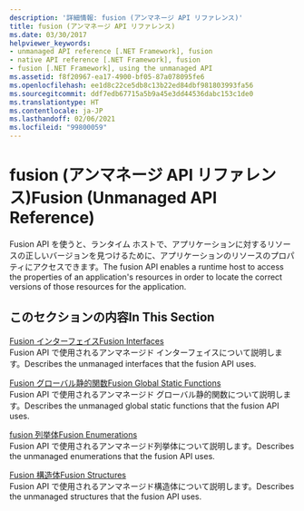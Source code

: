 ```yaml
---
description: '詳細情報: fusion (アンマネージ API リファレンス)'
title: fusion (アンマネージ API リファレンス)
ms.date: 03/30/2017
helpviewer_keywords:
- unmanaged API reference [.NET Framework], fusion
- native API reference [.NET Framework], fusion
- fusion [.NET Framework], using the unmanaged API
ms.assetid: f8f20967-ea17-4900-bf05-87a078095fe6
ms.openlocfilehash: ee1d8c22ce5db8c13b22ed84dbf981803993fa56
ms.sourcegitcommit: ddf7edb67715a5b9a45e3dd44536dabc153c1de0
ms.translationtype: HT
ms.contentlocale: ja-JP
ms.lasthandoff: 02/06/2021
ms.locfileid: "99800059"
---
```

# <a name="fusion-unmanaged-api-reference"></a><span data-ttu-id="5a716-103">fusion (アンマネージ API リファレンス)</span><span class="sxs-lookup"><span data-stu-id="5a716-103">Fusion (Unmanaged API Reference)</span></span>

<span data-ttu-id="5a716-104">Fusion API を使うと、ランタイム ホストで、アプリケーションに対するリソースの正しいバージョンを見つけるために、アプリケーションのリソースのプロパティにアクセスできます。</span><span class="sxs-lookup"><span data-stu-id="5a716-104">The fusion API enables a runtime host to access the properties of an application's resources in order to locate the correct versions of those resources for the application.</span></span>  
  
## <a name="in-this-section"></a><span data-ttu-id="5a716-105">このセクションの内容</span><span class="sxs-lookup"><span data-stu-id="5a716-105">In This Section</span></span>  

 [<span data-ttu-id="5a716-106">Fusion インターフェイス</span><span class="sxs-lookup"><span data-stu-id="5a716-106">Fusion Interfaces</span></span>](fusion-interfaces.md)  
 <span data-ttu-id="5a716-107">Fusion API で使用されるアンマネージド インターフェイスについて説明します。</span><span class="sxs-lookup"><span data-stu-id="5a716-107">Describes the unmanaged interfaces that the fusion API uses.</span></span>  
  
 [<span data-ttu-id="5a716-108">Fusion グローバル静的関数</span><span class="sxs-lookup"><span data-stu-id="5a716-108">Fusion Global Static Functions</span></span>](fusion-global-static-functions.md)  
 <span data-ttu-id="5a716-109">Fusion API で使用されるアンマネージド グローバル静的関数について説明します。</span><span class="sxs-lookup"><span data-stu-id="5a716-109">Describes the unmanaged global static functions that the fusion API uses.</span></span>  
  
 [<span data-ttu-id="5a716-110">fusion 列挙体</span><span class="sxs-lookup"><span data-stu-id="5a716-110">Fusion Enumerations</span></span>](fusion-enumerations.md)  
 <span data-ttu-id="5a716-111">Fusion API で使用されるアンマネージド列挙体について説明します。</span><span class="sxs-lookup"><span data-stu-id="5a716-111">Describes the unmanaged enumerations that the fusion API uses.</span></span>  
  
 [<span data-ttu-id="5a716-112">Fusion 構造体</span><span class="sxs-lookup"><span data-stu-id="5a716-112">Fusion Structures</span></span>](fusion-structures.md)  
 <span data-ttu-id="5a716-113">Fusion API で使用されるアンマネージド構造体について説明します。</span><span class="sxs-lookup"><span data-stu-id="5a716-113">Describes the unmanaged structures that the fusion API uses.</span></span>
